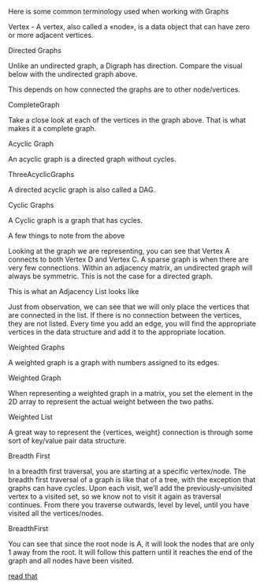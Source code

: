 Here is some common terminology used when working with Graphs

Vertex - A vertex, also called a «node», is a data object that can have zero or more adjacent vertices.

Directed Graphs

Unlike an undirected graph, a Digraph has direction. Compare the visual below with the undirected graph above.

This depends on how connected the graphs are to other node/vertices.

CompleteGraph

Take a close look at each of the vertices in the graph above. That is what makes it a complete graph.

Acyclic Graph

An acyclic graph is a directed graph without cycles.

ThreeAcyclicGraphs

A directed acyclic graph is also called a DAG.

Cyclic Graphs

A Cyclic graph is a graph that has cycles.

A few things to note from the above

Looking at the graph we are representing, you can see that Vertex A connects to both Vertex D and Vertex C. A sparse graph is when there are very few connections. Within an adjacency matrix, an undirected graph will always be symmetric. This is not the case for a directed graph.

This is what an Adjacency List looks like

Just from observation, we can see that we will only place the vertices that are connected in the list. If there is no connection between the vertices, they are not listed. Every time you add an edge, you will find the appropriate vertices in the data structure and add it to the appropriate location.

Weighted Graphs

A weighted graph is a graph with numbers assigned to its edges.

Weighted Graph

When representing a weighted graph in a matrix, you set the element in the 2D array to represent the actual weight between the two paths.

Weighted List

A great way to represent the {vertices, weight} connection is through some sort of key/value pair data structure.

Breadth First

In a breadth first traversal, you are starting at a specific vertex/node. The breadth first traversal of a graph is like that of a tree, with the exception that graphs can have cycles. Upon each visit, we’ll add the previously-unvisited vertex to a visited set, so we know not to visit it again as traversal continues. From there you traverse outwards, level by level, until you have visited all the vertices/nodes.

BreadthFirst

You can see that since the root node is A, it will look the nodes that are only 1 away from the root. It will follow this pattern until it reaches the end of the graph and all nodes have been visited.



[read that ](https://codefellows.github.io/common_curriculum/data_structures_and_algorithms/Code_401/class-35/resources/graphs.html)